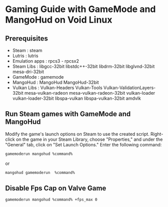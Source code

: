 # Gaming Guide with GameMode and MangoHud on Void Linux

## Prerequisites

- Steam : steam
- Lutris : lutris
- Emulation apps : rpcs3 - rpcsx2
- Steam Libs : libgcc-32bit libstdc++-32bit libdrm-32bit libglvnd-32bit mesa-dri-32bit
- GameMode : gamemode
- MangoHud : MangoHud MangoHud-32bit
- Vulkan Libs : Vulkan-Headers Vulkan-Tools Vulkan-ValidationLayers-32bit mesa-vulkan-radeon mesa-vulkan-radeon-32bit vulkan-loader vulkan-loader-32bit libspa-vulkan libspa-vulkan-32bit amdvlk

## Run Steam games with GameMode and MangoHud

Modify the game's launch options on Steam to use the created script. Right-click on the game in your Steam Library, choose "Properties," and under the "General" tab, click on "Set Launch Options." Enter the following command:

```bash
gamemoderun mangohud %command%
```
or

```bash
mangohud gamemoderun  %command%
```

## Disable Fps Cap on Valve Game

```bash
gamemoderun mangohud %command% +fps_max 0
```